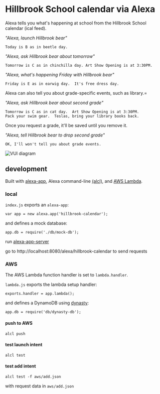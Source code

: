 # Hillbrook School calendar via Alexa

Alexa tells you what's happening at school from the Hillbrook School calendar (ical feed).

_"Alexa, launch Hillbrook bear"_

    Today is B as in beetle day.

_"Alexa, ask Hillbrook bear about tomorrow"_

    Tomorrow is C as in chinchilla day. Art Show Opening is at 3:30PM.

_"Alexa, what's happening Friday with Hillbrook bear"_

    Friday is E as in earwig day.  It's free dress day.

Alexa can also tell you about grade-specific events, such as library.=

_"Alexa, ask Hillbrook bear about second grade"_

    Tomorrow is C as in cat day.  Art Show Opening is at 3:30PM.  
    Pack your swim gear.  Teslas, bring your library books back.

Once you request a grade, it'll be saved until you remove it.

_"Alexa, tell Hillbrook bear to drop second grade"_

    OK, I'll won't tell you about grade events.


![VUI diagram](https://github.com/kielni/alexa-hillbrook/blob/master/hillbrook_vui.png "VUI diagram")


## development

Built with [alexa-app](https://github.com/matt-kruse/alexa-app), Alexa command-line [(alcl)](https://github.com/kielni/alcl), and [AWS Lambda](https://aws.amazon.com/lambda/).

### local

`index.js` exports an `alexa-app`: 

    var app = new alexa.app('hillbrook-calendar');

and defines a mock database:

    app.db = require('./db/mock-db');

run [alexa-app-server](https://www.npmjs.com/package/alexa-app-server)

go to http://localhost:8080/alexa/hillbrook-calendar to send requests

### AWS

The AWS Lambda function handler is set to `lambda.handler`. 

`lambda.js` exports the lambda setup handler:

    exports.handler = app.lambda();

and defines a DynamoDB using [dynasty](https://www.npmjs.com/package/dynasty):

    app.db = require('db/dynasty-db');

#### push to AWS

    alcl push

#### test launch intent

    alcl test

#### test add intent

    alcl test -f aws/add.json

with request data in `aws/add.json`
